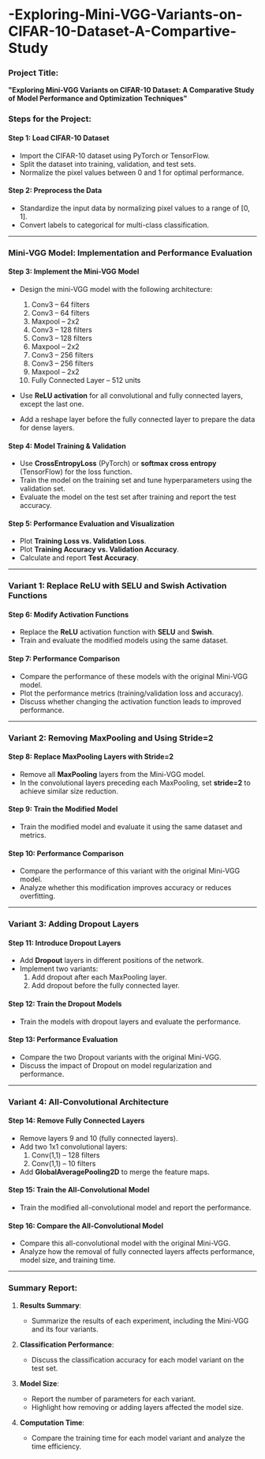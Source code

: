 # -Exploring-Mini-VGG-Variants-on-CIFAR-10-Dataset-A-Compartive-Study



### Project Title:
**"Exploring Mini-VGG Variants on CIFAR-10 Dataset: A Comparative Study of Model Performance and Optimization Techniques"**

### Steps for the Project:

#### Step 1: Load CIFAR-10 Dataset
- Import the CIFAR-10 dataset using PyTorch or TensorFlow.
- Split the dataset into training, validation, and test sets.
- Normalize the pixel values between 0 and 1 for optimal performance.

#### Step 2: Preprocess the Data
- Standardize the input data by normalizing pixel values to a range of [0, 1].
- Convert labels to categorical for multi-class classification.

---

### Mini-VGG Model: Implementation and Performance Evaluation

#### Step 3: Implement the Mini-VGG Model
- Design the mini-VGG model with the following architecture:
  1. Conv3 – 64 filters
  2. Conv3 – 64 filters
  3. Maxpool – 2x2
  4. Conv3 – 128 filters
  5. Conv3 – 128 filters
  6. Maxpool – 2x2
  7. Conv3 – 256 filters
  8. Conv3 – 256 filters
  9. Maxpool – 2x2
  10. Fully Connected Layer – 512 units
  
- Use **ReLU activation** for all convolutional and fully connected layers, except the last one.
- Add a reshape layer before the fully connected layer to prepare the data for dense layers.

#### Step 4: Model Training & Validation
- Use **CrossEntropyLoss** (PyTorch) or **softmax cross entropy** (TensorFlow) for the loss function.
- Train the model on the training set and tune hyperparameters using the validation set.
- Evaluate the model on the test set after training and report the test accuracy.

#### Step 5: Performance Evaluation and Visualization
- Plot **Training Loss vs. Validation Loss**.
- Plot **Training Accuracy vs. Validation Accuracy**.
- Calculate and report **Test Accuracy**.

---

### Variant 1: Replace ReLU with SELU and Swish Activation Functions

#### Step 6: Modify Activation Functions
- Replace the **ReLU** activation function with **SELU** and **Swish**.
- Train and evaluate the modified models using the same dataset.

#### Step 7: Performance Comparison
- Compare the performance of these models with the original Mini-VGG model.
- Plot the performance metrics (training/validation loss and accuracy).
- Discuss whether changing the activation function leads to improved performance.

---

### Variant 2: Removing MaxPooling and Using Stride=2

#### Step 8: Replace MaxPooling Layers with Stride=2
- Remove all **MaxPooling** layers from the Mini-VGG model.
- In the convolutional layers preceding each MaxPooling, set **stride=2** to achieve similar size reduction.

#### Step 9: Train the Modified Model
- Train the modified model and evaluate it using the same dataset and metrics.

#### Step 10: Performance Comparison
- Compare the performance of this variant with the original Mini-VGG model.
- Analyze whether this modification improves accuracy or reduces overfitting.

---

### Variant 3: Adding Dropout Layers

#### Step 11: Introduce Dropout Layers
- Add **Dropout** layers in different positions of the network.
- Implement two variants:
  1. Add dropout after each MaxPooling layer.
  2. Add dropout before the fully connected layer.

#### Step 12: Train the Dropout Models
- Train the models with dropout layers and evaluate the performance.

#### Step 13: Performance Evaluation
- Compare the two Dropout variants with the original Mini-VGG.
- Discuss the impact of Dropout on model regularization and performance.

---

### Variant 4: All-Convolutional Architecture

#### Step 14: Remove Fully Connected Layers
- Remove layers 9 and 10 (fully connected layers).
- Add two 1x1 convolutional layers:
  1. Conv(1,1) – 128 filters
  2. Conv(1,1) – 10 filters
- Add **GlobalAveragePooling2D** to merge the feature maps.

#### Step 15: Train the All-Convolutional Model
- Train the modified all-convolutional model and report the performance.

#### Step 16: Compare the All-Convolutional Model
- Compare this all-convolutional model with the original Mini-VGG.
- Analyze how the removal of fully connected layers affects performance, model size, and training time.

---

### Summary Report:
1. **Results Summary**:
   - Summarize the results of each experiment, including the Mini-VGG and its four variants.
   
2. **Classification Performance**:
   - Discuss the classification accuracy for each model variant on the test set.

3. **Model Size**:
   - Report the number of parameters for each variant.
   - Highlight how removing or adding layers affected the model size.

4. **Computation Time**:
   - Compare the training time for each model variant and analyze the time efficiency.
